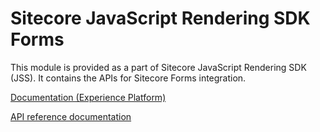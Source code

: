 # Sitecore JavaScript Rendering SDK Forms

This module is provided as a part of Sitecore JavaScript Rendering SDK (JSS). It contains the APIs for Sitecore Forms integration.

[Documentation (Experience Platform)](https://doc.sitecore.com/xp/en/developers/hd/21/sitecore-headless-development/jss-forms-api.html)

[API reference documentation](/ref-docs/sitecore-jss-forms/)
